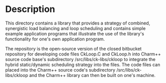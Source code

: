 # Description

This directory contains a library that provides a strategy of combined, synergistic load balancing and loop scheduling and contains simple example application programs that illustrate the use of the library's functionality for one's own application program.


The repository is the open-source version of the closed bitbucket repository for developing code files CkLoop.C and CkLoop.h into Charm++ source code base's subdirectory /src/libs/ck-libs/ckloop to integrate the hybrid static/dynamic scheduling strategy into the files. The code files can placed into the Charm++ source code's subdirectory /src/libs/ck-libs/ckloop and the Charm++ library can then be built on one's machine.
